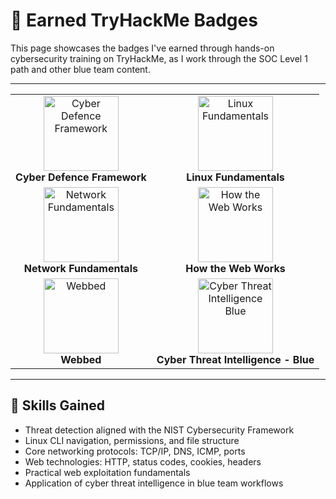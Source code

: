 # 🏅 Earned TryHackMe Badges

This page showcases the badges I've earned through hands-on cybersecurity training on TryHackMe, as I work through the SOC Level 1 path and other blue team content.

---

<div align="center">

<table>
  <tr>
    <td align="center">
      <img src="https://assets.tryhackme.com/img/badges/cyberdefenceframework.svg" alt="Cyber Defence Framework" width="120"/>
      <br/>
      <strong>Cyber Defence Framework</strong>
    </td>
    <td align="center">
      <img src="https://assets.tryhackme.com/img/badges/linux.svg" alt="Linux Fundamentals" width="120"/>
      <br/>
      <strong>Linux Fundamentals</strong>
    </td>
  </tr>
  <tr>
    <td align="center">
      <img src="https://assets.tryhackme.com/img/badges/networkfundamentals.svg" alt="Network Fundamentals" width="120"/>
      <br/>
      <strong>Network Fundamentals</strong>
    </td>
    <td align="center">
      <img src="https://assets.tryhackme.com/img/badges/howthewebworks.svg" alt="How the Web Works" width="120"/>
      <br/>
      <strong>How the Web Works</strong>
    </td>
  </tr>
  <tr>
    <td align="center">
      <img src="https://assets.tryhackme.com/img/badges/webbed.svg" alt="Webbed" width="120"/>
      <br/>
      <strong>Webbed</strong>
    </td>
    <td align="center">
      <img src="https://assets.tryhackme.com/img/badges/cyberthreatintellegenceblue.svg" alt="Cyber Threat Intelligence Blue" width="120"/>
      <br/>
      <strong>Cyber Threat Intelligence - Blue</strong>
    </td>
  </tr>
</table>

</div>

---

## 🧠 Skills Gained

- Threat detection aligned with the NIST Cybersecurity Framework  
- Linux CLI navigation, permissions, and file structure  
- Core networking protocols: TCP/IP, DNS, ICMP, ports  
- Web technologies: HTTP, status codes, cookies, headers  
- Practical web exploitation fundamentals  
- Application of cyber threat intelligence in blue team workflows  
